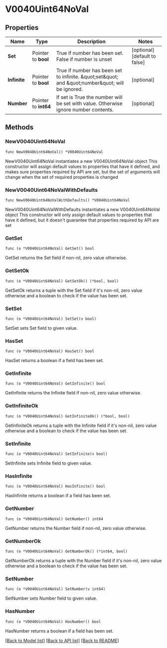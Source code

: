 # V0040Uint64NoVal

## Properties

Name | Type | Description | Notes
------------ | ------------- | ------------- | -------------
**Set** | Pointer to **bool** | True if number has been set. False if number is unset | [optional] [default to false]
**Infinite** | Pointer to **bool** | True if number has been set to infinite. \&quot;set\&quot; and \&quot;number\&quot; will be ignored. | [optional] 
**Number** | Pointer to **int64** | If set is True the number will be set with value. Otherwise ignore number contents. | [optional] 

## Methods

### NewV0040Uint64NoVal

`func NewV0040Uint64NoVal() *V0040Uint64NoVal`

NewV0040Uint64NoVal instantiates a new V0040Uint64NoVal object
This constructor will assign default values to properties that have it defined,
and makes sure properties required by API are set, but the set of arguments
will change when the set of required properties is changed

### NewV0040Uint64NoValWithDefaults

`func NewV0040Uint64NoValWithDefaults() *V0040Uint64NoVal`

NewV0040Uint64NoValWithDefaults instantiates a new V0040Uint64NoVal object
This constructor will only assign default values to properties that have it defined,
but it doesn't guarantee that properties required by API are set

### GetSet

`func (o *V0040Uint64NoVal) GetSet() bool`

GetSet returns the Set field if non-nil, zero value otherwise.

### GetSetOk

`func (o *V0040Uint64NoVal) GetSetOk() (*bool, bool)`

GetSetOk returns a tuple with the Set field if it's non-nil, zero value otherwise
and a boolean to check if the value has been set.

### SetSet

`func (o *V0040Uint64NoVal) SetSet(v bool)`

SetSet sets Set field to given value.

### HasSet

`func (o *V0040Uint64NoVal) HasSet() bool`

HasSet returns a boolean if a field has been set.

### GetInfinite

`func (o *V0040Uint64NoVal) GetInfinite() bool`

GetInfinite returns the Infinite field if non-nil, zero value otherwise.

### GetInfiniteOk

`func (o *V0040Uint64NoVal) GetInfiniteOk() (*bool, bool)`

GetInfiniteOk returns a tuple with the Infinite field if it's non-nil, zero value otherwise
and a boolean to check if the value has been set.

### SetInfinite

`func (o *V0040Uint64NoVal) SetInfinite(v bool)`

SetInfinite sets Infinite field to given value.

### HasInfinite

`func (o *V0040Uint64NoVal) HasInfinite() bool`

HasInfinite returns a boolean if a field has been set.

### GetNumber

`func (o *V0040Uint64NoVal) GetNumber() int64`

GetNumber returns the Number field if non-nil, zero value otherwise.

### GetNumberOk

`func (o *V0040Uint64NoVal) GetNumberOk() (*int64, bool)`

GetNumberOk returns a tuple with the Number field if it's non-nil, zero value otherwise
and a boolean to check if the value has been set.

### SetNumber

`func (o *V0040Uint64NoVal) SetNumber(v int64)`

SetNumber sets Number field to given value.

### HasNumber

`func (o *V0040Uint64NoVal) HasNumber() bool`

HasNumber returns a boolean if a field has been set.


[[Back to Model list]](../README.md#documentation-for-models) [[Back to API list]](../README.md#documentation-for-api-endpoints) [[Back to README]](../README.md)


